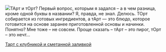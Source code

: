 <!--2025-06-25 07:58:04-->
<div class="yb">
  <div class="rss povarenok"><a href="https://www.povarenok.ru/recipes/show/182860/"><img src="https://www.povarenok.ru/data/cache/2025jun/25/54/3182533_24971-640x480.jpg"></a>ТАрт и тОрт? Первый вопрос, которым я задался – а в чем разница, кроме одной буквы в названии? Я, правда, не знал. Делюсь. ТОрт собирается из готовых ингредиентов, а тАрт — это блюдо, которое готовится на основе заранее приготовленной основы и начинки. Понятно? Мне тоже – не совсем. Проще сказать – тАрт – это пирог, тОрт – это нечт... <p class="titl"><a href="https://www.povarenok.ru/recipes/show/182860/">Тарт с клубникой и сметанной заливкой</a></p></div>
</div>
